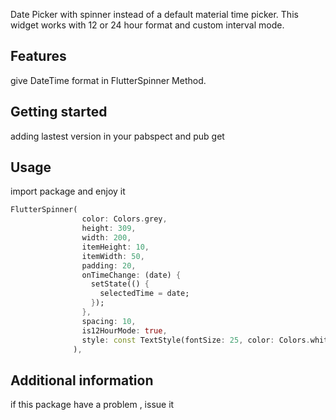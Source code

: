 <!-- 
This README describes the package. If you publish this package to pub.dev,
this README's contents appear on the landing page for your package.

For information about how to write a good package README, see the guide for
[writing package pages](https://dart.dev/guides/libraries/writing-package-pages). 

For general information about developing packages, see the Dart guide for
[creating packages](https://dart.dev/guides/libraries/create-library-packages)
and the Flutter guide for
[developing packages and plugins](https://flutter.dev/developing-packages). 
-->

Date Picker with spinner instead of a default material time picker. This widget works with 12 or 24 hour format and custom interval mode.

## Features

give DateTime format in FlutterSpinner Method.

## Getting started

adding lastest version in your pabspect and pub get

## Usage

import package and enjoy it

```dart
FlutterSpinner(
                color: Colors.grey,
                height: 309,
                width: 200,
                itemHeight: 10,
                itemWidth: 50,
                padding: 20,
                onTimeChange: (date) {
                  setState(() {
                    selectedTime = date;
                  });
                },
                spacing: 10,
                is12HourMode: true,
                style: const TextStyle(fontSize: 25, color: Colors.white),
              ),
```

## Additional information

if this package have a problem , issue it
